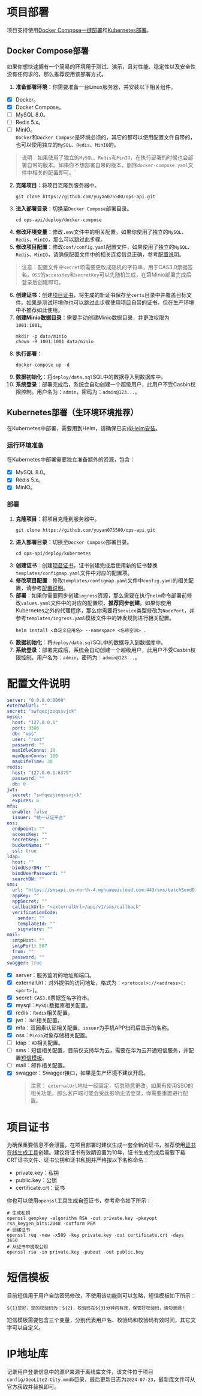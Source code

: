 # 项目部署
项目支持使用[Docker Compose一键部署](#docker-compose部署)和[Kubernetes部署](#Kubernetes部署)。
## Docker Compose部署
如果你想快速拥有一个简易的环境用于测试、演示，且对性能、稳定性以及安全性没有任何求的，那么推荐使用该部署方式。  
1. **准备部署环境**：你需要准备一台Linux服务器，并安装以下相关组件。
* [x] Docker。
* [x] Docker Compose。
* [ ] MySQL 8.0。
* [ ] Redis 5.x。
* [ ] MinIO。  
`Docker`和`Docker Compose`是环境必须的，其它的都可以使用配置文件自带的，也可以使用独立的`MySQL`、`Redis`、`MinIO`的。
> 说明：如果使用了独立的`MySQL`、`Redis`和`MinIO`，在执行部署的时候也会部署自带的版本。如果你不想部署自带的版本，删除`docker-compose.yaml`文件中相关的配置即可。`
2. **克隆项目**：将项目克隆到服务器中。
    ```shell
    git clone https://github.com/yuyan075500/ops-api.git
    ```
3. **进入部署目录**：切换至`Docker Compose`部署目录。
    ```shell
    cd ops-api/deploy/docker-compose
    ```
4. **修改环境变量**：修改`.env`文件中的相关配置，如果你使用了独立的`MySQL`、`Redis`、`MinIO`，那么可以跳过此步骤。
5. **修改项目配置**：修改`conf/config.yaml`配置文件，如果使用了独立的`MySQL`、`Redis`、`MinIO`，请确保配置文件中的相关连接信息正确，参考[配置说明](#配置文件说明)。
> 注意：配置文件中`secret`项需要更改成随机的字符串，用于CAS3.0票据签名。`OSS`的`accessKey`和`secretKey`可以先随机生成，在第Minio部署完成后登录后创建即可。
6. **创建证书**：创建[项目证书](#项目证书)，将生成的新证书保存至`certs`目录中并覆盖目标文件。如果是测试环境你也可以跳过此步骤使用项目自带的证书，但在生产环境中不推荐如此使用。
7. **创建Minio数据目录**：需要手动创建Minio数据目录，并更改权限为`1001:1001`。
    ```shell
    mkdir -p data/minio
    chown -R 1001:1001 data/minio
    ```
8. **执行部署**：
    ```shell
    docker-compose up -d
    ```
9. **数据初始化**：将`deploy/data.sql`SQL中的数据导入到数据库中。
10. **系统登录**：部署完成后，系统会自动创建一个超级用户，此用户不受Casbin权限控制。用户名为：`admin`，密码为：`admin@123...`。
## Kubernetes部署（生环境环境推荐）
在Kubernetes中部署，需要用到Helm，请确保已安成[Helm安装](https://helm.sh/docs/intro/install/#from-the-binary-releases "Helm安装")。
### 运行环境准备
在Kubernetes中部署需要独立准备额外的资源，包含：
* [x] MySQL 8.0。
* [x] Redis 5.x。
* [x] MinIO。
### 部署
1. **克隆项目**：将项目克隆到服务器中。
    ```shell
    git clone https://github.com/yuyan075500/ops-api.git
    ```
2. **进入部署目录**：切换至`Docker Compose`部署目录。
    ```shell
    cd ops-api/deploy/kubernetes
    ```
3. **创建证书**：创建[项目证书](#项目证书)，证书创建完成后使用新的证书替换`templates/configmap.yaml`文件中对应的配置项。
4. **修改项目配置**：修改`templates/configmap.yaml`文件中`config.yaml`的相关配置，请参考[配置说明](#配置文件说明)。
5. **部署**：如果你需要同步创建`ingress`资源，那么需要在执行`helm`命令部署前修改`values.yaml`文件中的对应的配置项，**推荐同步创建**。如果你使用Kubernetes之外的代理程序，那么你需要将`Service`类型修改为`NodePort`，并参考`templates/ingress.yaml`模板文件中的转发规则进行相关配置。
   ```shell
   helm install <自定义应用名> --namespace <名称空间> .
   ```
7. **数据初始化**：将`deploy/data.sql`SQL中的数据导入到数据库中。
8. **系统登录**：部署完成后，系统会自动创建一个超级用户，此用户不受Casbin权限控制。用户名为：`admin`，密码为：`admin@123...`。
# 配置文件说明
```yaml
server: "0.0.0.0:8000"
externalUrl: ""
secret: "swfqezjzoqssvjck"
mysql:
  host: "127.0.0.1"
  port: 3306
  db: "ops"
  user: "root"
  password: ""
  maxIdleConns: 10
  maxOpenConns: 100
  maxLifeTime: 30
redis:
  host: "127.0.0.1:6379"
  password: ""
  db: 0
jwt:
  secret: "swfqezjzoqssvjck"
  expires: 6
mfa:
  enable: false
  issuer: "统一认证平台"
oss:
  endpoint: ""
  accessKey: ""
  secretKey: ""
  bucketName: ""
  ssl: true
ldap:
  host: ""
  bindUserDN: ""
  bindUserPassword: ""
  searchDN: ""
sms:
  url: "https://smsapi.cn-north-4.myhuaweicloud.com:443/sms/batchSendDiffSms/v1"
  appKey: ""
  appSecret: ""
  callbackUrl: "<externalUrl>/api/v1/sms/callback"
  verificationCode:
    sender: ""
    templateId: ""
    signature: ""
mail:
  smtpHost: ""
  smtpPort: 587
  from: ""
  password: ""
swagger: true
```
* [x] server：服务监听的地址和端口。
* [x] externalUrl：对外提供的访问地址，格式为：`<protocol>://<address>[:<port>]`。
* [x] secret: `CAS3.0`票据签名字符串。
* [x] mysql：`MySQL`数据库相关配置。
* [x] redis：`Redis`相关配置。
* [x] jwt：`JWT`相关配置。
* [x] mfa：双因素认证相关配置，`issuer`为手机APP扫码后显示的名称。
* [x] oss：`Minio`对象存储相关配置。
* [ ] ldap：`AD`相关配置。
* [ ] sms：短信相关配置，目前仅支持华为云，需要在华为云开通短信服务，并配置[短信模板](#短信模板)。
* [ ] mail：邮件相关配置。
* [x] swagger：Swagger接口，如果是生产环境不建议开启。
    > 注意： `externalUrl`地址一经固定，切忽随意更改，如果有使用SSO的相关功能，那么客户端可能会受此影响无法登录，你需要重置进行配置。
# 项目证书
为确保重要信息不会泄露，在项目部署时建议生成一套全新的证书，推荐使用[证书在线生成工具](https://www.qvdv.net/tools/qvdv-csrpfx.html "在线生成工具")创建。建议将证书有效期设置为10年，证书生成完成后需要下载CRT证书文件、证书公钥和证书私钥并严格按以下名称命名：
* private.key：私钥
* public.key：公钥
* certificate.crt：证书  

你也可以使用`openssl`工具生成自签证书，参考命令如下所示：
```shell
# 生成私钥
openssl genpkey -algorithm RSA -out private.key -pkeyopt rsa_keygen_bits:2048 -outform PEM
# 创建证书
openssl req -new -x509 -key private.key -out certificate.crt -days 3650
# 从证书中提取公钥
openssl rsa -in private.key -pubout -out public.key
```
# 短信模板
目前短信用于用户自助密码修改，不使用该功能则可以忽略，短信模板如下所示：
```
${1}您好，您的校验码为：${2}，校验码在${3}分钟内有效，保管好校验码，请勿泄漏！
```
短信模板需要包含三个变量，分别代表用户名、校验码和校验码有效时间，其它文字可以自定义。
# IP地址库
记录用户登录信息中的源IP来源于离线库文件，该文件位于项目`config/GeoLite2-City.mmdb`目录，最后更新日志为`2024-07-23`，最新库文件可从官方获取并替换即可。
